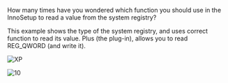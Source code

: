 How many times have you wondered which function you should use in the InnoSetup to read a value from the system registry?

This example shows the type of the system registry, and uses correct function to read its value. Plus (the plug-in), allows you to read REG_QWORD (and write it).

![XP](https://user-images.githubusercontent.com/61757638/194573328-1b79b745-c4ac-45e8-a3d8-e0d35d99ece4.png)

![10](https://user-images.githubusercontent.com/61757638/194573360-fb9c5472-db93-4aab-9437-49da32d7ae51.png)
